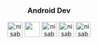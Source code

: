 
<h3 align="center">Android Dev</h3>

 


<p align="center">
<a href = "https://twitter.com/Sohail__shah_" target="_blank"><img align="center" src="https://i.ibb.co/8BnWZ1y/twitter.png" alt="nisab01" height="35" width="35" /></a>
 <a href="https://www.linkedin.com/in/mohammad-sohail-ali-23a969182/" target="_blank"><img align="center" src="https://i.ibb.co/0X7dRtY/linkedin.png" height="35" width="35" /></a>
 <a href = "https://www.instagram.com/sohail__shah_/" target="_blank"><img align="center" src="https://i.ibb.co/PYgj8fM/instagram.png" alt="nisab01" height="35" width="35" /></a>
<a href = "mailto: contact.sohailali@gmail.com" ><img align="center" src="https://i.ibb.co/cQjf86L/gmail-1.png" alt="nisab01" height="35" width="35" /></a>
 <a href="https://discord.gg/YfZaTfSx" target="blank"><img align="center" src="https://i.ibb.co/RTgmTH8/discord.png" alt="nisab01" height="35" width="34" /></a>
 
 
</p>
